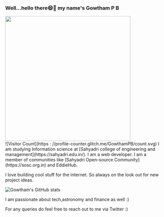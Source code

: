 ### Well...hello there😄👋 my name's Gowtham P B
<div></div><div><img src="https://www.bing.com/th/id/OGC.3ccff8c4b2443d93811eac9b2fd56f11?pid=1.7&rurl=https%3a%2f%2fmedia.giphy.com%2fmedia%2fzjMzwz24dr368%2fgiphy.gif&ehk=PTTrBX3t6IJUwwSv2s4KJfji%2ff3a4Qrtmxyh3O7oxkY%3d" width="400px"></div>
![Visitor Count](https : //profile-counter.glitch.me/GowthamPB/count.svg)
<!--
**Gowtham-P-B/Gowtham-P-B** is a ✨ _special_ ✨ repository because its `README.md` (this file) appears on your GitHub profile.-->
I am studying Information science at [Sahyadri college of engineering and management](https://sahyadri.edu.in/). I am a web developer. I am a member of communities like [Sahyadri Open-source Community](https://sosc.org.in) and EddieHub.

I love building cool stuff for the internet. So always on the look out for new project ideas.

![Gowtham's GitHub stats](https://github-readme-stats.vercel.app/api?username=GowthamPB&show_icons=true&theme=vision-friendly-dark)

I am passionate about tech,astronomy and finance as well :)

For any queries do feel free to reach out to me via Twitter :)

